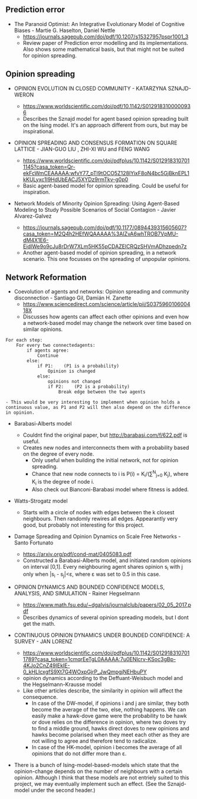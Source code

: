 ## Prediction error

- The Paranoid Optimist: An Integrative Evolutionary Model of Cognitive Biases - Martie G. Haselton, Daniel Nettle
	- https://journals.sagepub.com/doi/pdf/10.1207/s15327957pspr1001_3
	- Review paper of Prediction error modelling and its implementations. Also shows some mathematical basis, but that might not be suited for opinion spreading.


## Opinion spreading

- OPINION EVOLUTION IN CLOSED COMMUNITY - KATARZYNA SZNAJD-WERON
	- https://www.worldscientific.com/doi/pdf/10.1142/S0129183100000936
	- Describes the Sznajd model for agent based opinion spreading built on the Ising model. It's an approach different from ours, but may be inspirational.


- OPINION SPREADING AND CONSENSUS FORMATION ON SQUARE LATTICE - JIAN-GUO LIU , ZHI-XI WU and FENG WANG
	- https://www.worldscientific.com/doi/pdfplus/10.1142/S0129183107011145?casa_token=Qr-ekFcWmCEAAAAA:wfvY77_pTl9tOCO5Z128IYixF8oN4bc5GjBknEPL1kKULyxc1l9HdUbEACJ5XYDz9rmTkv-g0p0
	- Basic agent-based model for opinion spreading. Could be useful for inspiration.


- Network Models of Minority Opinion Spreading: Using Agent-Based Modeling to Study Possible Scenarios of Social Contagion - Javier Alvarez-Galvez
	- https://journals.sagepub.com/doi/pdf/10.1177/0894439315605607?casa_token=M2Q4h2HEfWQAAAAA%3AIZvA6whTROB7VpMU-dM4X1E6-EidIWe9o9cJu8rDrW7XLm5HK55pCDAZElCRQzSHVmADhzpedn7z
	- Another agent-based model of opinion spreading, in a network scenario. This one focusses on the spreading of unpopular opinions.


## Network Reformation

- Coevolution of agents and networks: Opinion spreading and community 
disconnection - Santiago Gil, Damián H. Zanette
	- https://www.sciencedirect.com/science/article/pii/S037596010600418X
	- Discusses how agents can affect each other opinions and even 
how a network-based model may change the network over time based on 
similar opinions.
~~~~
For each step:
	For every two connectedagents:
		if agents agree:
			Continue
		else:
			if P1:    (P1 is a probability)
				Opinion is changed
			else:
				opinions not changed
				if P2:    (P2 is a probability)
					Break edge between the two agents
~~~~
	- This would be very interesting to implement when opinion holds a continuous value, as P1 and P2 will then also depend on the difference in opinion.

- Barabasi-Alberts model
	- Couldnt find the original paper, but http://barabasi.com/f/622.pdf is useful.
	- Creates new nodes and interconnects them with a probability based on the degree of every node.
		- Only useful when building the initial network, not for opinion spreading.
		- Chance that new node connects to i is P(i) = K<sub>i</sub>/(&sum;<sup>N</sup><sub>j=0</sub> K<sub>j</sub>), where K<sub>i</sub> is the degree of node i.
		- Also check out Bianconi-Barabasi model where fitness is added.

- Watts-Strogatz model
	- Starts with a circle of nodes with edges between the k closest neighbours. Then randomly rewires all edges. Appearantly very good, but probably not interesting for this project.


- Damage Spreading and Opinion Dynamics on Scale Free Networks - Santo Fortunato
	- https://arxiv.org/pdf/cond-mat/0405083.pdf
	- Constructed a Barabasi-Alberts model, and initiated random opinions on interval [0,1]. Every neighbouring agent shares opinion s<sub>i</sub> with j only when |s<sub>i</sub> - s<sub>j</sub>|<&epsilon;, where &epsilon; was set to 0.5 in this case.

- OPINION DYNAMICS AND BOUNDED CONFIDENCE MODELS, ANALYSIS, AND SIMULATION - Rainer Hegselmann 
	- https://www.math.fsu.edu/~dgalvis/journalclub/papers/02_05_2017.pdf
	- Describes dynamics of several opinion spreading models, but I dont get the math. 

- CONTINUOUS OPINION DYNAMICS UNDER BOUNDED CONFIDENCE: A SURVEY - JAN LORENZ
	- https://www.worldscientific.com/doi/pdfplus/10.1142/S0129183107011789?casa_token=1cmqrEeTgL0AAAAA:7u0ENlcrv-KSoc3gBp-4KJo2CnZ49IEkIE-0_kHLIcxgfS9Xt7G4WOxpGjrP_JwQmpgjNEHbuPY
	- opinion dynamics according to the Deffuant-Weisbuch model and the Hegselmann-Krausse model
	- Like other articles describe, the similarity in opinion will affect the consequence.
		- In case of the DW-model, if opinions i and j are similar, they both become the average of the two, else, nothing happens. We can easily make a hawk-dove game were the probability to be hawk or dove relies on the difference in opinion, where two doves try to find a middle ground, hawks direct doves to new opinions and hawks become polarised when they meet each other as they are not willing to agree and therefore tend to radicalize.
		- In case of the HK-model, opinion i becomes the average of all opinions that do not differ more than &epsilon;.

- There is a bunch of Ising-model-based-models which state that the opinion-change depends on the number of neighbours with a certain opinion. Although I think that these models are not entriely suited to this project, we may eventually implement such an effect. (See the Sznajd-model under the second header.)
